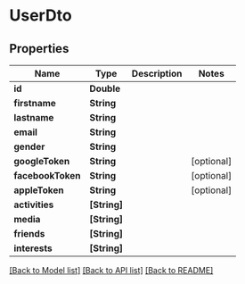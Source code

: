 # UserDto

## Properties
Name | Type | Description | Notes
------------ | ------------- | ------------- | -------------
**id** | **Double** |  | 
**firstname** | **String** |  | 
**lastname** | **String** |  | 
**email** | **String** |  | 
**gender** | **String** |  | 
**googleToken** | **String** |  | [optional] 
**facebookToken** | **String** |  | [optional] 
**appleToken** | **String** |  | [optional] 
**activities** | **[String]** |  | 
**media** | **[String]** |  | 
**friends** | **[String]** |  | 
**interests** | **[String]** |  | 

[[Back to Model list]](../README.md#documentation-for-models) [[Back to API list]](../README.md#documentation-for-api-endpoints) [[Back to README]](../README.md)


